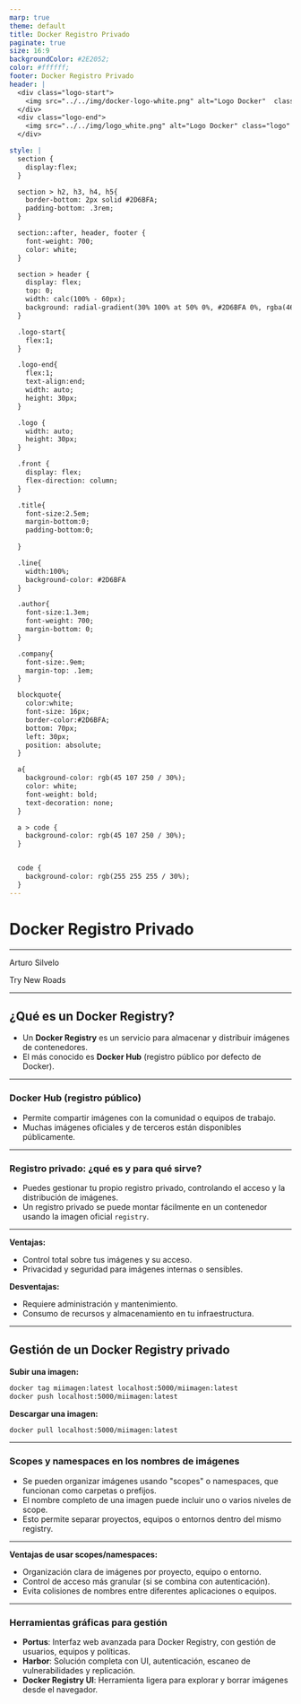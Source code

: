 ```yaml
---
marp: true
theme: default
title: Docker Registro Privado
paginate: true
size: 16:9
backgroundColor: #2E2052;
color: #ffffff;
footer: Docker Registro Privado
header: |
  <div class="logo-start">
    <img src="../../img/docker-logo-white.png" alt="Logo Docker"  class="logo"/>
  </div>
  <div class="logo-end">
    <img src="../../img/logo_white.png" alt="Logo Docker" class="logo" />
  </div>

style: |
  section {
    display:flex;
  }

  section > h2, h3, h4, h5{
    border-bottom: 2px solid #2D6BFA;
    padding-bottom: .3rem;
  }

  section::after, header, footer {
    font-weight: 700;
    color: white;
  }

  section > header {
    display: flex;
    top: 0;
    width: calc(100% - 60px);
    background: radial-gradient(30% 100% at 50% 0%, #2D6BFA 0%, rgba(46, 32, 82, 0.00) 100%);
  }

  .logo-start{
    flex:1;
  }

  .logo-end{
    flex:1;
    text-align:end;
    width: auto;
    height: 30px;
  }

  .logo {
    width: auto;
    height: 30px;
  }

  .front {
    display: flex;
    flex-direction: column;
  }

  .title{
    font-size:2.5em;
    margin-bottom:0;
    padding-bottom:0;
    
  }

  .line{
    width:100%;
    background-color: #2D6BFA
  }

  .author{
    font-size:1.3em;
    font-weight: 700;
    margin-bottom: 0;
  }

  .company{
    font-size:.9em;
    margin-top: .1em;
  }

  blockquote{
    color:white;
    font-size: 16px;
    border-color:#2D6BFA;
    bottom: 70px;
    left: 30px;
    position: absolute;
  }

  a{
    background-color: rgb(45 107 250 / 30%);
    color: white;
    font-weight: bold;
    text-decoration: none;
  }

  a > code {
    background-color: rgb(45 107 250 / 30%);
  }


  code {
    background-color: rgb(255 255 255 / 30%);
  }
---
```


  <!-- _paginate: skip -->

  <div class="front">
    <h1 class="title"> Docker Registro Privado </h1>
    <hr class="line"/>
    <p class="author">Arturo Silvelo</p>
    <p class="company">Try New Roads</p>
  </div>

---

## ¿Qué es un Docker Registry?

- Un **Docker Registry** es un servicio para almacenar y distribuir imágenes de contenedores.
- El más conocido es **Docker Hub** (registro público por defecto de Docker).

---

### Docker Hub (registro público)

- Permite compartir imágenes con la comunidad o equipos de trabajo.
- Muchas imágenes oficiales y de terceros están disponibles públicamente.

---

### Registro privado: ¿qué es y para qué sirve?

- Puedes gestionar tu propio registro privado, controlando el acceso y la distribución de imágenes.
- Un registro privado se puede montar fácilmente en un contenedor usando la imagen oficial `registry`.

---

**Ventajas:**

- Control total sobre tus imágenes y su acceso.
- Privacidad y seguridad para imágenes internas o sensibles.

**Desventajas:**

- Requiere administración y mantenimiento.
- Consumo de recursos y almacenamiento en tu infraestructura.

---

## Gestión de un Docker Registry privado

**Subir una imagen:**

```bash
docker tag miimagen:latest localhost:5000/miimagen:latest
docker push localhost:5000/miimagen:latest
```

**Descargar una imagen:**

```bash
docker pull localhost:5000/miimagen:latest
```

---

### Scopes y namespaces en los nombres de imágenes

- Se pueden organizar imágenes usando "scopes" o namespaces, que funcionan como carpetas o prefijos.
- El nombre completo de una imagen puede incluir uno o varios niveles de scope.
- Esto permite separar proyectos, equipos o entornos dentro del mismo registry.

---

**Ventajas de usar scopes/namespaces:**

- Organización clara de imágenes por proyecto, equipo o entorno.
- Control de acceso más granular (si se combina con autenticación).
- Evita colisiones de nombres entre diferentes aplicaciones o equipos.

---

### Herramientas gráficas para gestión

- **Portus**: Interfaz web avanzada para Docker Registry, con gestión de usuarios, equipos y políticas.
- **Harbor**: Solución completa con UI, autenticación, escaneo de vulnerabilidades y replicación.
- **Docker Registry UI**: Herramienta ligera para explorar y borrar imágenes desde el navegador.
